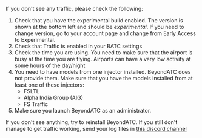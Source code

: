 If you don't see any traffic, please check the following:

1. Check that you have the experimental build enabled. The version is shown at the bottom left and should be *experimental*. If you need to change version, go to your account page and change from Early Access to Experimental.
2. Check that Traffic is enabled in your BATC settings
3. Check the time you are using. You need to make sure that the airport is busy at the time you are flying. Airports can have a very low activity at some hours of the day/night
4. You need to have models from one injector installed. BeyondATC does not provide them. Make sure that you have the models installed from at least one of these injectors:
    - FSLTL
    - Alpha India Group (AIG)
    - FS Traffic
5. Make sure you launch BeyondATC as an administrator.

If you don't see anything, try to reinstall BeyondATC. If you still don't manage to get traffic working, send your log files in [this discord channel](https://discord.com/channels/1082413096045391915/1280654954650013698)